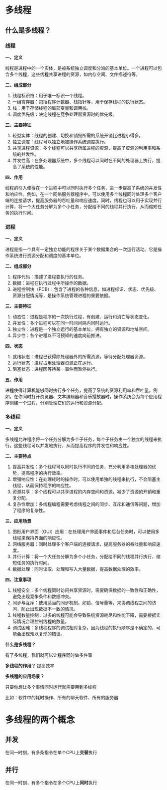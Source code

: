 # 多线程

## 什么是多线程？

### **线程**

**一、定义**

线程是进程中的一个实体，是被系统独立调度和分派的基本单位。一个进程可以包含多个线程，这些线程共享进程的资源，如内存空间、文件描述符等。

**二、组成部分**

1. 线程标识符：用于唯一标识一个线程。
2. 一组寄存器：包括程序计数器、栈指针等，用于保存线程的执行状态。
3. 栈：用于存储线程的局部变量和调用栈。
4. 调度优先级：决定线程在竞争处理器资源时的优先级。

**三、主要特征**

1. 轻型实体：线程的创建、切换和销毁所需的系统开销比进程小得多。
2. 独立调度：线程可以独立地被操作系统调度执行。
3. 共享进程资源：多个线程可以共享所属进程的资源，提高了资源的利用率和系统的并发性。
4. 并发性高：在多处理器系统中，多个线程可以同时在不同的处理器上执行，提高了系统的性能。

**四、作用**

线程的引入使得在一个进程中可以同时执行多个任务，进一步提高了系统的并发性和响应性。例如，在一个网络服务器程序中，可以使用多个线程同时处理多个客户端的连接请求，提高服务器的吞吐量和响应速度。同时，线程也可以用于实现并行计算，将一个大任务分解为多个小任务，分配给不同的线程并行执行，从而缩短任务的执行时间。

### **进程**

**一、定义**

进程是指一个具有一定独立功能的程序关于某个数据集合的一次运行活动。它是操作系统进行资源分配和调度的基本单位。

**二、组成部分**

1. 程序代码：描述了进程要执行的任务。
2. 数据：进程在执行过程中所操作的数据。
3. 进程控制块（PCB）：包含了进程的各种信息，如进程标识、状态、优先级、资源分配情况等，是操作系统管理进程的重要依据。

**三、主要特征**

1. 动态性：进程是程序的一次执行过程，有创建、运行和消亡等状态变化。
2. 并发性：多个进程可以在同一时间间隔内同时运行。
3. 独立性：进程是一个独立运行的基本单位，拥有独立的资源和地址空间。
4. 异步性：各个进程以不可预知的速度向前推进。

**四、状态**

1. 就绪状态：进程已获得除处理器外的所需资源，等待分配处理器资源。
2. 运行状态：进程占用处理器资源正在运行。
3. 阻塞状态：进程因等待某一事件而暂停执行。

**五、作用**

进程使得计算机能够同时执行多个任务，提高了系统的资源利用率和吞吐量。例如，在你同时打开浏览器、文本编辑器和音乐播放器时，操作系统会为每个应用程序创建一个进程，分别管理它们的运行和资源分配。

### 多线程

**一、定义**

多线程允许程序将一个任务分解为多个子任务，每个子任务由一个独立的线程来执行。这些线程可以并发地执行，从而提高程序的并发性和响应性。

**二、主要特点**

1. 提高并发性：多个线程可以同时执行不同的任务，充分利用多核处理器的优势，提高程序的执行效率。
2. 增强响应性：在处理耗时的操作时，可以使用单独的线程来执行，不会阻塞主线程，从而保持程序的响应性。
3. 资源共享：多个线程可以共享进程的内存空间和资源，减少了资源的开销和重复分配。
4. 复杂性增加：多线程编程需要考虑线程之间的同步、互斥和通信等问题，增加了程序的复杂性。

**三、应用场景**

1. 图形用户界面（GUI）应用：在处理用户界面事件和后台任务时，可以使用多线程来保持界面的响应性。
2. 网络服务器：同时处理多个客户端的连接请求，提高服务器的吞吐量和响应速度。
3. 并行计算：将一个大任务分解为多个小任务，分配给不同的线程并行执行，缩短任务的执行时间。
4. 数据处理：同时读取、处理和写入大量数据，提高数据处理的效率。

**四、注意事项**

1. 线程安全：多个线程同时访问共享资源时，需要确保数据的一致性和正确性，避免出现竞争条件和数据冲突。
2. 同步与互斥：使用适当的同步机制，如锁、信号量等，来协调线程之间的访问，防止出现数据不一致的情况。
3. 线程数量控制：过多的线程可能会导致系统资源耗尽和性能下降，需要根据实际情况合理控制线程的数量。
4. 调试困难：多线程程序的调试相对复杂，因为线程的执行顺序是不确定的，可能会出现难以复现的错误。

**什么是多线程？**

有了多线程，我们就可以让程序同时做多件事

**多线程的作用？**
提高效率

**多线程的应用场景？**

只要你想让多个事情同时运行就需要用到多线程

比如：软件中的耗时操作、所有的聊天软件、所有的服务器

# 多线程的两个概念

## 并发

在同一时刻，有多条指令在单个CPU上**交替**执行

## 并行

在同一时刻，有多个指令在多个CPU上**同时**执行
